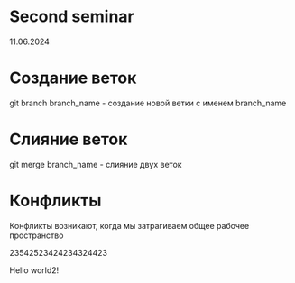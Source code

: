 # Second seminar
11.06.2024
# Создание веток
git branch branch_name - создание новой ветки с именем branch_name

# Слияние веток
git merge branch_name - слияние двух веток

# Конфликты
Конфликты возникают, когда мы затрагиваем общее рабочее пространство 






23542523424234324423


Hello world2!